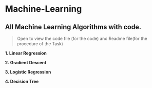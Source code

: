 # Machine-Learning
## All Machine Learning Algorithms with code.

> Open to view the code file (for the code) and Readme file(for the procedure of the Task)

 **1. Linear Regression**
 
 **2. Gradient Descent**
 
 **3. Logistic Regression**
 
 **4. Decision Tree**

